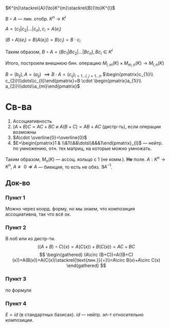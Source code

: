 $K^{n}\stackrel{A}{\to}K^{m}\stackrel{B}{\to}K^{l}$

$B\circ A$ — лин. отобр. $K^{n}\to K^{l}$

$A=(c_{1}|c_{2}|\dots|c_{n}), c_{i}=A(e_{i})$

$(B\circ A)(e_{i})=B(A(e_{i}))=B(c_{i})=B\cdot c_{i}$

Таким образом, $B\circ A = (Bc_{1}|Bc_{2}|\dots |Bc_{n}), Bc_{i} \in K^{l}$

Итого, построили внешнюю бин. операцию $M_{l,m}(K)\times M_{m, n}(K)\to M_{l, n}(K)$

$B=(b_{ij}), A=(a_{ij})$ $\implies B\cdot A = (c_{ij})_{i=1\dots l,\ j=1\dots n}$
$\begin{pmatrix}c_{1i}\\ c_{2i}\\\dots\\c_{li}\end{pmatrix}=B \cdot \begin{pmatrix}a_{1i}\\ a_{2i}\\\dots\\a_{mi}\end{pmatrix}$

# Св-ва

1. Ассоциативность
2. $(A+B)C=AC+BC$  и $A(B+C)=AB+AC$ (дистр-ть), если операции возможны
3. $A\cdot \overline{0}=\overline{0}$
4. $E=\begin{pmatrix}1 & \\&1\\&&\dots\\&&&1\end{pmatrix}_{l}$ — нейтр. по умножению, отн. тех матриц, на которые можно умножать.

Таким образом, $M_{n}(K)$ — ассоц. кольцо с 1 (не комм.). **Не** поле. $A:K^{n}\to K^{n},\ A\not\equiv 0\not\Rightarrow A$ — биекция, то есть не обяз. $\exists A^{-1}$.
## Док-во

### Пункт 1

Можно через коорд. форму, но мы знаем, что композиция ассоциативна, так что всё ок.
### Пункт 2

В лоб или из дистр-ти.
$$
((A+B)\circ C)(x)=A(C(x))+B(C(x))=AC+BC
$$
$$
\begin{gathered}
(A\circ (B+C))=A((B+C)(x))=A(B(x))+A(C(x))\stackrel{\text{лин.}}{=}\\=A\circ B(x)+A\circ C(x)
\end{gathered}
$$
### Пункт 3

по формуле
### Пункт 4

$E = id$ (в стандартных базисах). $id$ — нейтр. эл-т относительно композиции.
